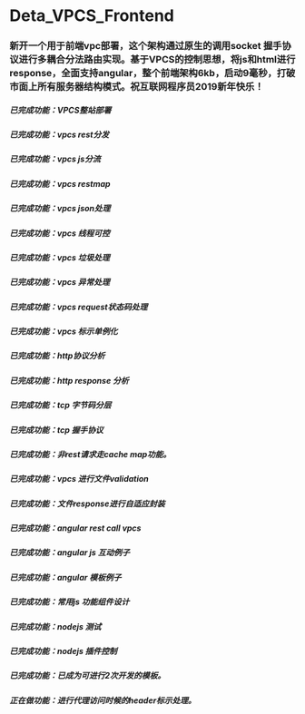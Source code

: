 # Deta_VPCS_Frontend
### 新开一个用于前端vpc部署，这个架构通过原生的调用socket 握手协议进行多耦合分法路由实现。基于VPCS的控制思想，将js和html进行response，全面支持angular，整个前端架构6kb，启动9毫秒，打破市面上所有服务器结构模式。祝互联网程序员2019新年快乐！

##### 已完成功能：VPCS整站部署
##### 已完成功能：vpcs rest分发
##### 已完成功能：vpcs js分流
##### 已完成功能：vpcs restmap
##### 已完成功能：vpcs json处理
##### 已完成功能：vpcs 线程可控
##### 已完成功能：vpcs 垃圾处理
##### 已完成功能：vpcs 异常处理
##### 已完成功能：vpcs request状态码处理
##### 已完成功能：vpcs 标示单例化
##### 已完成功能：http协议分析
##### 已完成功能：http response 分析
##### 已完成功能：tcp 字节码分层
##### 已完成功能：tcp 握手协议
##### 已完成功能：非rest请求走cache map功能。
##### 已完成功能：vpcs 进行文件validation
##### 已完成功能：文件response进行自适应封装
##### 已完成功能：angular rest call vpcs
##### 已完成功能：angular js 互动例子 
##### 已完成功能：angular 模板例子
##### 已完成功能：常用js 功能组件设计
##### 已完成功能：nodejs 测试
##### 已完成功能：nodejs 插件控制
##### 已完成功能：已成为可进行2次开发的模板。


##### 正在做功能：进行代理访问时候的header标示处理。



